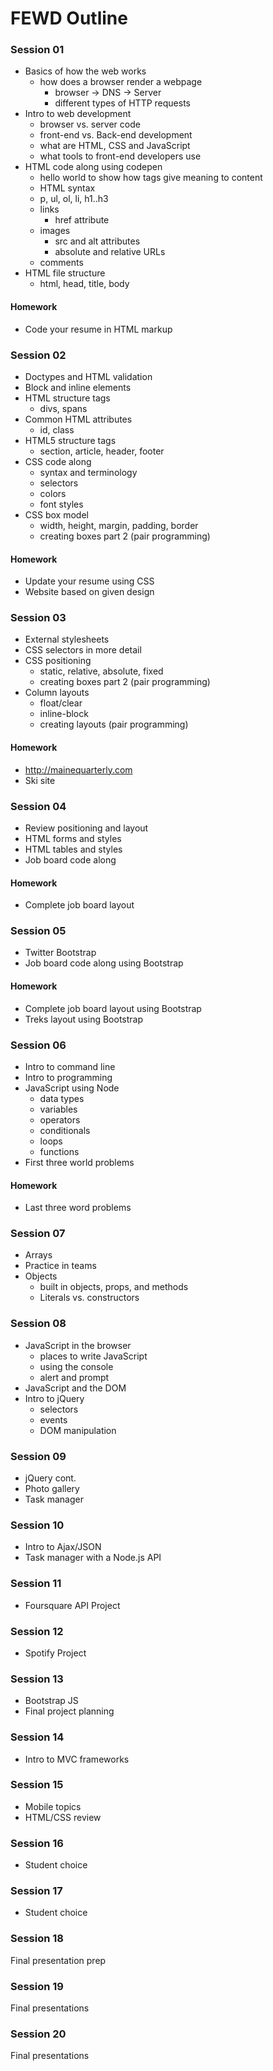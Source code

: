 FEWD Outline
============

### Session 01

- Basics of how the web works
	- how does a browser render a webpage
        - browser -> DNS -> Server
        - different types of HTTP requests
- Intro to web development
    - browser vs. server code
    - front-end vs. Back-end development
    - what are HTML, CSS and JavaScript
    - what tools to front-end developers use
- HTML code along using codepen
    - hello world to show how tags give meaning to content
    - HTML syntax
    - p, ul, ol, li, h1..h3
    - links
        - href attribute
    - images
        - src and alt attributes
        - absolute and relative URLs
    - comments
- HTML file structure
    - html, head, title, body

#### Homework

- Code your resume in HTML markup

### Session 02

- Doctypes and HTML validation
- Block and inline elements
- HTML structure tags
    - divs, spans
- Common HTML attributes
    - id, class
- HTML5 structure tags
    - section, article, header, footer
- CSS code along
    - syntax and terminology
    - selectors
    - colors
    - font styles
- CSS box model
    - width, height, margin, padding, border
    - creating boxes part 2 (pair programming)

#### Homework

- Update your resume using CSS
- Website based on given design

### Session 03

- External stylesheets
- CSS selectors in more detail
- CSS positioning
    - static, relative, absolute, fixed
    - creating boxes part 2 (pair programming)
- Column layouts
    - float/clear
    - inline-block
    - creating layouts (pair programming)

#### Homework

- http://mainequarterly.com
- Ski site

### Session 04

- Review positioning and layout
- HTML forms and styles
- HTML tables and styles
- Job board code along

#### Homework

- Complete job board layout

### Session 05

- Twitter Bootstrap
- Job board code along using Bootstrap

#### Homework

- Complete job board layout using Bootstrap
- Treks layout using Bootstrap

### Session 06

- Intro to command line
- Intro to programming
- JavaScript using Node
    - data types
    - variables
    - operators
    - conditionals
    - loops
    - functions
- First three world problems

#### Homework

- Last three word problems

### Session 07

- Arrays
- Practice in teams
- Objects
    - built in objects, props, and methods
    - Literals vs. constructors

### Session 08

- JavaScript in the browser
    - places to write JavaScript
    - using the console
    - alert and prompt
- JavaScript and the DOM
- Intro to jQuery
    - selectors
    - events
    - DOM manipulation

### Session 09

- jQuery cont.
- Photo gallery
- Task manager

### Session 10

- Intro to Ajax/JSON
- Task manager with a Node.js API

### Session 11

- Foursquare API Project

### Session 12

- Spotify Project

### Session 13

- Bootstrap JS
- Final project planning

### Session 14

- Intro to MVC frameworks

### Session 15

- Mobile topics
- HTML/CSS review

### Session 16

- Student choice

### Session 17

- Student choice

### Session 18

Final presentation prep

### Session 19

Final presentations

### Session 20

Final presentations